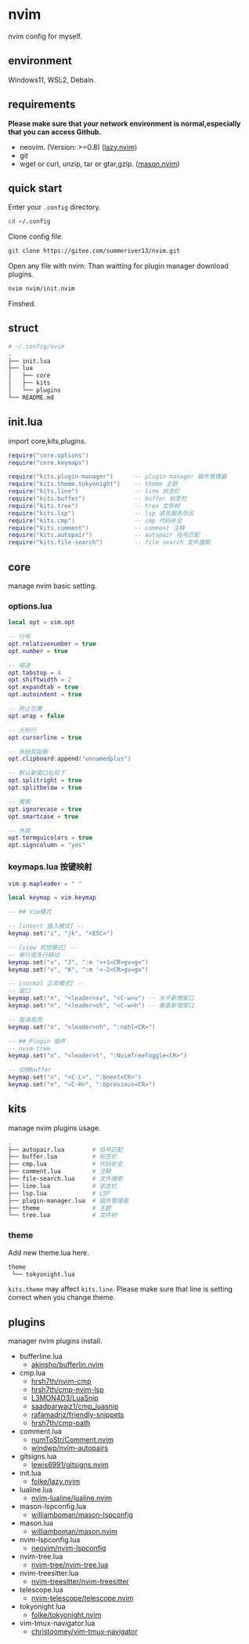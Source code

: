 # nvim

nvim config for myself.

## environment

Windows11, WSL2, Debain.

## requirements

**Please make sure that your network environment is normal,especially that you can access Github.**

- neovim. (Version: >=0.8) ([lazy.nvim]())
- git
- wget or curl, unzip, tar or gtar,gzip. ([mason.nvim](https://github.com/williamboman/mason.nvim?tab=readme-ov-file#requirements))

## quick start

Enter your `.config` directory.

```bash
cd ~/.config
```

Clone config file.

```bash
git clone https://gitee.com/summeriver13/nvim.git
```

Open any file with nvim.
Than waitting for plugin manager download plugins.

```bash
nvim nvim/init.nvim
```

Finshed.

## struct

```bash
# ~/.config/nvim
.
├── init.lua
├── lua
│   ├── core
│   ├── kits
│   └── plugins
└── README.md
```

## init.lua

import core,kits,plugins.

```lua
require("core.options")
require("core.keymaps")

require("kits.plugin-manager")      -- plugin manager 插件管理器
require("kits.theme.tokyonight")    -- theme 主题 
require("kits.line")                -- line 状态栏
require("kits.buffer")              -- buffer 标签栏
require("kits.tree")                -- tree 文件树
require("kits.lsp")                 -- lsp 语言服务协议
require("kits.cmp")                 -- cmp 代码补全
require("kits.comment")             -- comment 注释
require("kits.autopair")            -- autopair 括号匹配
require("kits.file-search")         -- file search 文件搜索
```

## core

manage nvim basic setting.

### options.lua

```lua
local opt = vim.opt

-- 行号
opt.relativenumber = true
opt.number = true

-- 缩进
opt.tabstop = 4
opt.shiftwidth = 2
opt.expandtab = true
opt.autoindent = true

-- 防止包裹
opt.wrap = false

-- 光标行
opt.cursorline = true

-- 系统剪贴板
opt.clipboard:append("unnamedplus")

-- 默认新窗口右和下
opt.splitright = true
opt.splitbelow = true

-- 搜索
opt.ignorecase = true
opt.smartcase = true

-- 外观
opt.termguicolors = true
opt.signcolumn = "yes"
``` 

### keymaps.lua 按键映射

```lua
vim.g.mapleader = " "

local keymap = vim.keymap

-- ## Vim模式

-- [insert 插入模式] --
keymap.set("i", "jk", "<ESC>")

-- [view 视觉模式] --
-- 单行或多行移动
keymap.set("v", "J", ":m '>+1<CR>gv=gv")
keymap.set("v", "K", ":m '<-2<CR>gv=gv")

-- [normal 正常模式] --
-- 窗口
keymap.set("n", "<leader>sv", "<C-w>v") -- 水平新增窗口
keymap.set("n", "<leader>sh", "<C-w>h") -- 垂直新增窗口

-- 取消高亮
keymap.set("n", "<leader>nh", ":nohl<CR>")

-- ## Plugin 插件
-- nvim-tree
keymap.set("n", "<leader>t", ":NvimTreeToggle<CR>")

-- 切换buffer
keymap.set("n", "<C-L>", ":bnext<CR>")
keymap.set("n", "<C-H>", ":bprevious<CR>")
```

## kits

manage nvim plugins usage.

```bash
.
├── autopair.lua        # 括号匹配
├── buffer.lua          # 标签栏
├── cmp.lua             # 代码补全
├── comment.lua         # 注释
├── file-search.lua     # 文件搜索
├── line.lua            # 状态栏
├── lsp.lua             # LSP
├── plugin-manager.lua  # 插件管理器
├── theme               # 主题
└── tree.lua            # 文件树
```

### theme

Add new theme.lua here.

```bash
theme
 └── tokyonight.lua
```

`kits.theme` may affect `kits.line`.
Please make sure that line is setting correct when you change theme.

## plugins

manager nvim plugins install.

- bufferline.lua
    - [akinsho/bufferlin.nvim](https://github.com/akinsho/bufferline.nvim)
- cmp.lua
    - [hrsh7th/nvim-cmp](https://github.com/hrsh7th/nvim-cmp)
    - [hrsh7th/cmp-nvim-lsp](https://github.com/hrsh7th/cmp-nvim-lsp)
    - [L3MON4D3/LuaSnip](https://github.com/L3MON4D3/LuaSnip)
    - [saadparwaiz1/cmp_luasnip](https://github.com/saadparwaiz1/cmp_luasnip)
    - [rafamadriz/friendly-snippets](https://github.com/rafamadriz/friendly-snippets)
    - [hrsh7th/cmp-path](https://github.com/hrsh7th/cmp-path)
- comment.lua
    - [numToStr/Comment.nvim](https://github.com/numToStr/Comment.nvim)
    - [windwp/nvim-autopairs](https://github.com/windwp/nvim-autopairs)
- gitsigns.lua
    - [lewis6991/gitsigns.nvim](https://github.com/lewis6991/gitsigns.nvim)
- init.lua
    - [folke/lazy.nvim](https://github.com/folke/lazy.nvim)
- lualine.lua
    - [nvim-lualine/lualine.nvim](https://github.com/nvim-lualine/lualine.nvim)
- mason-lspconfig.lua
    - [williamboman/mason-lspconfig](https://github.com/williamboman/mason-lspconfig)
- mason.lua
    - [williamboman/mason.nvim](https://github.com/williamboman/mason.nvim)
- nvim-lspconfig.lua
    - [neovim/nvim-lspconfig](https://github.com/neovim/nvim-lspconfig)
- nvim-tree.lua
    - [nvim-tree/nvim-tree.lua](https://github.com/nvim-tree/nvim-tree.lua)
- nvim-treesitter.lua
    - [nvim-treesitter/nvim-treesitter](https://github.com/nvim-treesitter.nvim)
- telescope.lua
    - [nvim-telescope/telescope.nvim](https://github.com/nvim-telescope/telescope.nvim)
- tokyonight.lua
    - [folke/tokyonight.nvim](https://github.com/folke/tokyonight.nvim)
- vim-tmux-navigator.lua
    - [christoomey/vim-tmux-navigator](https://github.com/christoomey/vim-tmux-navigator)


